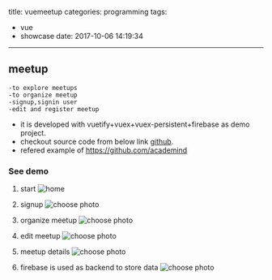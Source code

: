 title: vuemeetup
categories: programming
tags:
  - vue
  - showcase
date: 2017-10-06 14:19:34
---
## meetup 

    -to explore meetups
    -to organize meetup
    -signup,signin user
    -edit and register meetup
    
- it is developed with vuetify+vuex+vuex-persistent+firebase as demo project. 
- checkout source code from below link [github](https://github.com/stewchicken/vuemeetup).
- refered example of https://github.com/academind


### See demo
1. start
![home](/2017/10/06/vuemeetup/home.png)

2. signup 
![choose photo](/2017/10/06/vuemeetup/signup.png)

3. organize meetup
![choose photo](/2017/10/06/vuemeetup/createmeetup.png)

4. edit meetup
![choose photo](/2017/10/06/vuemeetup/editmeetup.png)

5. meetup details 
![choose photo](/2017/10/06/vuemeetup/detailsofmeetup.png)

6. firebase is used as backend to store data
![choose photo](/2017/10/06/vuemeetup/firebaseimageupload.png)